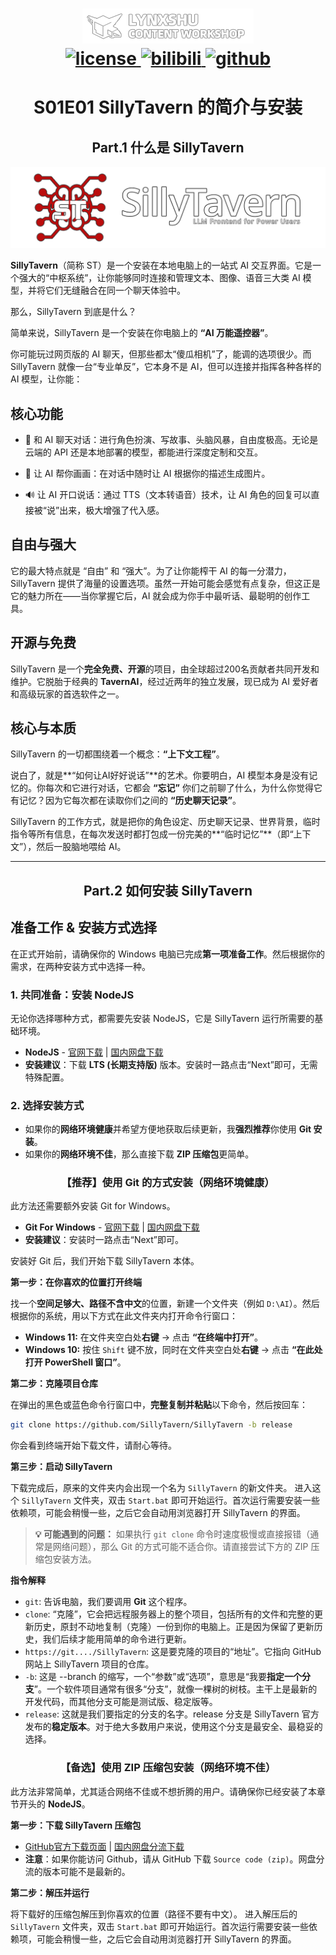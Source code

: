 <h1 align="center">
  <a href="https://github.com/LynxShu/lynxshu.cntwsp">
    <img alt="LynxShu" src="assets/img/md_logo.png"><br>
  </a>

  <a href="https://github.com/LynxShu/lynxshu.cntwsp/blob/main/LICENSE">
    <img alt="license" src="https://img.shields.io/badge/License%20-%20CC--BY--NC--SA%204.0-%20%23006cff?style=flat-square&logo=creativecommons&logoColor=white">
  </a> 
  <a href="https://space.bilibili.com/582462">
    <img alt="bilibili" src="https://img.shields.io/badge/Bilibili%20-%20LynxShu%20-%20%23006cff?style=flat-square&logo=bilibili&logoColor=white">
  </a> 
  <a href="https://github.com/LynxShu">
    <img alt="github" src="https://img.shields.io/badge/Github%20-%20LynxShu%20-%20%23006cff?style=flat-square&logo=github&logoColor=white">
  </a>
</h1>

<h1 align="center">S01E01 SillyTavern 的简介与安装</h1>

<h2 align="center">Part.1 什么是 SillyTavern</h2>

<div style="text-align:center">
  <img src="assets/img/s01e01/sillytavern_logo.png" alt="sillytavern" />
</div>

**SillyTavern**（简称 ST）是一个安装在本地电脑上的一站式 AI 交互界面。它是一个强大的“中枢系统”，让你能够同时连接和管理文本、图像、语音三大类 AI 模型，并将它们无缝融合在同一个聊天体验中。

那么，SillyTavern 到底是什么？

简单来说，SillyTavern 是一个安装在你电脑上的 **“AI 万能遥控器”**。

你可能玩过网页版的 AI 聊天，但那些都太“傻瓜相机”了，能调的选项很少。而 SillyTavern 就像一台“专业单反”，它本身不是 AI，但可以连接并指挥各种各样的 AI 模型，让你能：

## 核心功能

- 👑 和 AI 聊天对话：进行角色扮演、写故事、头脑风暴，自由度极高。无论是云端的 API 还是本地部署的模型，都能进行深度定制和交互。

- 🎨 让 AI 帮你画画：在对话中随时让 AI 根据你的描述生成图片。

- 🔊 让 AI 开口说话：通过 TTS（文本转语音）技术，让 AI 角色的回复可以直接被“说”出来，极大增强了代入感。

## 自由与强大

它的最大特点就是 “自由” 和 “强大”。为了让你能榨干 AI 的每一分潜力，SillyTavern 提供了海量的设置选项。虽然一开始可能会感觉有点复杂，但这正是它的魅力所在——当你掌握它后，AI 就会成为你手中最听话、最聪明的创作工具。

## 开源与免费

SillyTavern 是一个**完全免费、开源**的项目，由全球超过200名贡献者共同开发和维护。它脱胎于经典的 **TavernAI**，经过近两年的独立发展，现已成为 AI 爱好者和高级玩家的首选软件之一。

## 核心与本质

SillyTavern 的一切都围绕着一个概念：**“上下文工程”**。

说白了，就是**“如何让AI好好说话”**的艺术。你要明白，AI 模型本身是没有记忆的。你每次和它进行对话，它都会 **“忘记”** 你们之前聊了什么，为什么你觉得它有记忆？因为它每次都在读取你们之间的 **“历史聊天记录”**。

SillyTavern 的工作方式，就是把你的角色设定、历史聊天记录、世界背景，临时指令等所有信息，在每次发送时都打包成一份完美的**“临时记忆”**（即“上下文”），然后一股脑地喂给 AI。

---

<h2 align="center">Part.2 如何安装 SillyTavern</h2>

## 准备工作 & 安装方式选择

在正式开始前，请确保你的 Windows 电脑已完成**第一项准备工作**。然后根据你的需求，在两种安装方式中选择一种。

### 1. 共同准备：安装 NodeJS

无论你选择哪种方式，都需要先安装 NodeJS，它是 SillyTavern 运行所需要的基础环境。

- **NodeJS** - [官网下载](https://nodejs.org/en/download) | [国内网盘下载](https://pan.baidu.com/s/1_UdIrgQRdglkKirJmKF5JQ?pwd=lynx)
- **安装建议**：下载 **LTS (长期支持版)** 版本。安装时一路点击“Next”即可，无需特殊配置。

### 2. 选择安装方式

- 如果你的**网络环境健康**并希望方便地获取后续更新，我**强烈推荐**你使用 **Git 安装**。
- 如果你的**网络环境不佳**，那么直接下载 **ZIP 压缩包**更简单。

<h3 align="center">【推荐】使用 Git 的方式安装（网络环境健康）</h3>

此方法还需要额外安装 Git for Windows。

- **Git For Windows** - [官网下载](https://gitforwindows.org/) | [国内网盘下载](https://pan.baidu.com/s/1SsdsV-9oxHUFhwGbtzrKYQ?pwd=lynx)
- **安装建议**：安装时一路点击“Next”即可。

安装好 Git 后，我们开始下载 SillyTavern 本体。

**第一步：在你喜欢的位置打开终端**

找一个**空间足够大、路径不含中文**的位置，新建一个文件夹（例如 `D:\AI`）。然后根据你的系统，用以下方式在此文件夹内打开命令行窗口：

- **Windows 11:** 在文件夹空白处**右键** -> 点击 **“在终端中打开”**。
- **Windows 10:** 按住 `Shift` 键不放，同时在文件夹空白处**右键** -> 点击 **“在此处打开 PowerShell 窗口”**。

**第二步：克隆项目仓库**

在弹出的黑色或蓝色命令行窗口中，**完整复制并粘贴**以下命令，然后按回车：

```bash
git clone https://github.com/SillyTavern/SillyTavern -b release
```
你会看到终端开始下载文件，请耐心等待。

**第三步：启动 SillyTavern**

下载完成后，原来的文件夹内会出现一个名为 `SillyTavern` 的新文件夹。
进入这个 `SillyTavern` 文件夹，双击 `Start.bat` 即可开始运行。首次运行需要安装一些依赖项，可能会稍慢一些，之后它会自动用浏览器打开 SillyTavern 的界面。

> **💡 可能遇到的问题：** 如果执行 `git clone` 命令时速度极慢或直接报错（通常是网络问题），那么 Git 的方式可能不适合你。请直接尝试下方的 ZIP 压缩包安装方法。

**指令解释**

- `git`: 告诉电脑，我们要调用 **Git** 这个程序。
- `clone`: “克隆”，它会把远程服务器上的整个项目，包括所有的文件和完整的更新历史，原封不动地复制（克隆）一份到你的电脑上。正是因为保留了更新历史，我们后续才能用简单的命令进行更新。
- `https://git..../SillyTavern`: 这是要克隆的项目的“地址”。它指向 GitHub 网站上 SillyTavern 项目的仓库。
- `-b`: 这是 --branch 的缩写，一个“参数”或“选项”，意思是“我要**指定一个分支**”。一个软件项目通常有很多“分支”，就像一棵树的树枝。主干上是最新的开发代码，而其他分支可能是测试版、稳定版等。
- `release`: 这就是我们要指定的分支的名字。release 分支是 SillyTavern 官方发布的**稳定版本**。对于绝大多数用户来说，使用这个分支是最安全、最稳妥的选择。


<h3 align="center">【备选】使用 ZIP 压缩包安装（网络环境不佳）</h3>

此方法非常简单，尤其适合网络不佳或不想折腾的用户。请确保你已经安装了本章节开头的 **NodeJS**。

**第一步：下载 SillyTavern 压缩包**

- [GitHub官方下载页面](https://github.com/SillyTavern/SillyTavern/releases/latest) | [国内网盘分流下载](https://pan.baidu.com/s/5PuOoTF8hYPalUApxKNSdGg)
- **注意**：如果你能访问 Github，请从 GitHub 下载 `Source code (zip)`。网盘分流的版本可能不是最新的。

**第二步：解压并运行**

将下载好的压缩包解压到你喜欢的位置（路径不要有中文）。
进入解压后的 `SillyTavern` 文件夹，双击 `Start.bat` 即可开始运行。首次运行需要安装一些依赖项，可能会稍慢一些，之后它会自动用浏览器打开 SillyTavern 的界面。
